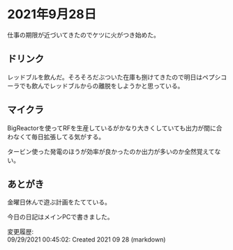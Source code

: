 # 2021年9月28日

仕事の期限が近づいてきたのでケツに火がつき始めた。

## ドリンク

レッドブルを飲んだ。そろそろだぶついた在庫も捌けてきたので明日はペプシコーラでも飲んでレッドブルからの離脱をしようかと思っている。

## マイクラ

BigReactorを使ってRFを生産しているがかなり大きくしていても出力が間に合わなくて毎日拡張してる気がする。

タービン使った発電のほうが効率が良かったのか出力が多いのか全然覚えてない。

## あとがき

金曜日休んで遊ぶ計画をたてている。

今日の日記はメインPCで書きました。

変更履歴:  
09/29/2021 00:45:02: Created 2021 09 28 (markdown)  
